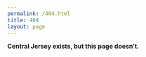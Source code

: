 ```yaml
---
permalink: /404.html
title: 404
layout: page
---
```


**Central Jersey exists, but this page doesn’t.**

